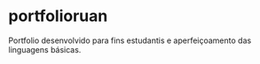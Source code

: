 # portfolioruan
Portfolio desenvolvido para fins estudantis e aperfeiçoamento das linguagens básicas.
